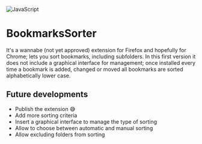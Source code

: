 ![JavaScript](https://img.shields.io/badge/JavaScript-323330?style=for-the-badge&logo=javascript&logoColor=F7DF1E)

# BookmarksSorter

It's a wannabe (not yet approved) extension for Firefox and hopefully for Chrome; lets you sort bookmarks, including subfolders.
In this first version it does not include a graphical interface for management; once installed every time a bookmark is added, changed or moved all bookmarks are sorted alphabetically lower case.

## Future developments

- Publish the extension 😅
- Add more sorting criteria
- Insert a graphical interface to manage the type of sorting
- Allow to choose between automatic and manual sorting
- Allow excluding folders from sorting
